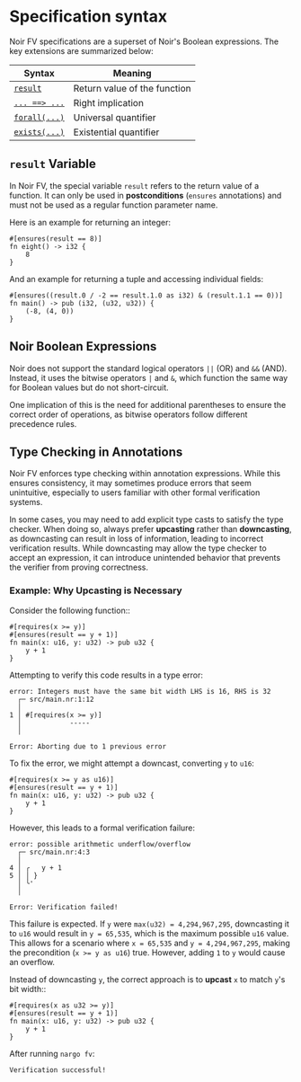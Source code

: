 # Specification syntax

Noir FV specifications are a superset of Noir's Boolean expressions. The key extensions are summarized below:

| Syntax | Meaning |
| ------ | ------- |
| [`result`](specs_grammar.md#result-variable) | Return value of the function |
| [`... ==> ...`](annotations/quantifiers.md#logical-implication) | Right implication |
| [`forall(...)`](annotations/quantifiers.md#forall) | Universal quantifier |
| [`exists(...)`](annotations/quantifiers.md#exists) | Existential quantifier |

## `result` Variable

In Noir FV, the special variable `result` refers to the return value of a function. It can only be used in **postconditions** (`ensures` annotations) and must not be used as a regular function parameter name.

Here is an example for returning an integer:
```rust,ignore
#[ensures(result == 8)]
fn eight() -> i32 {
    8
}
```
And an example for returning a tuple and accessing individual fields:
```rust,ignore
#[ensures((result.0 / -2 == result.1.0 as i32) & (result.1.1 == 0))]
fn main() -> pub (i32, (u32, u32)) {
    (-8, (4, 0))
}
```

## Noir Boolean Expressions

Noir does not support the standard logical operators `||` (OR) and `&&` (AND). Instead, it uses the bitwise operators `|` and `&`, which function the same way for Boolean values but do not short-circuit.

One implication of this is the need for additional parentheses to ensure the correct order of operations, as bitwise operators follow different precedence rules.

## Type Checking in Annotations

Noir FV enforces type checking within annotation expressions. While this ensures consistency, it may sometimes produce errors that seem unintuitive, especially to users familiar with other formal verification systems.

In some cases, you may need to add explicit type casts to satisfy the type checker. When doing so, always prefer **upcasting** rather than **downcasting**, as downcasting can result in loss of information, leading to incorrect verification results. While downcasting may allow the type checker to accept an expression, it can introduce unintended behavior that prevents the verifier from proving correctness.

### Example: Why Upcasting is Necessary
Consider the following function::
```rust,ignore
#[requires(x >= y)]
#[ensures(result == y + 1)]
fn main(x: u16, y: u32) -> pub u32 {
    y + 1
}
```
Attempting to verify this code results in a type error:
```
error: Integers must have the same bit width LHS is 16, RHS is 32
  ┌─ src/main.nr:1:12
  │
1 │ #[requires(x >= y)]
  │            -----
  │

Error: Aborting due to 1 previous error
```
To fix the error, we might attempt a downcast, converting `y` to `u16`:
```rust,ignore
#[requires(x >= y as u16)]
#[ensures(result == y + 1)]
fn main(x: u16, y: u32) -> pub u32 {
    y + 1
}
```
However, this leads to a formal verification failure:
```
error: possible arithmetic underflow/overflow
  ┌─ src/main.nr:4:3
  │  
4 │ ╭   y + 1
5 │ │ }
  │ ╰'
  │  

Error: Verification failed!
```
This failure is expected. If `y` were `max(u32) = 4,294,967,295`, downcasting it to `u16` would result in `y = 65,535`, which is the maximum possible `u16` value. This allows for a scenario where `x = 65,535` and `y = 4,294,967,295`, making the precondition (`x >= y as u16`) true. However, adding `1` to `y` would cause an overflow.

Instead of downcasting `y`, the correct approach is to **upcast** `x` to match `y`'s bit width::
```rust,ignore
#[requires(x as u32 >= y)]
#[ensures(result == y + 1)]
fn main(x: u16, y: u32) -> pub u32 {
    y + 1
}
```
After running `nargo fv`:
```
Verification successful!
```